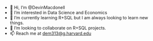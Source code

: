 - 👋 Hi, I’m @DevinMacdonell
- 👀 I’m interested in Data Science and Economics
- 🌱 I’m currently learning R+SQL but I am always looking to learn new things.
- 💞️ I’m looking to collaborate on R+SQL projects.
- 📫 Reach me at dem313@g.harvard.edu

<!---
DevinMacdonell/DevinMacdonell is a ✨ special ✨ repository because its `README.md` (this file) appears on your GitHub profile.
You can click the Preview link to take a look at your changes.
--->
